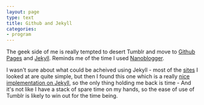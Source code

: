 ```yaml
---
layout: page
type: text
title: Github and Jekyll
categories: 
- program
---
```

The geek side of me is really tempted to desert Tumblr and move to [Github Pages](http://pages.github.com) and [Jekyll](http://wiki.github.com/mojombo/jekyll). Reminds me of the time I used [Nanoblogger](http://nanoblogger.sourceforge.net/).  

I wasn't sure about what could be acheived using Jekyll - most of the [sites](http://wiki.github.com/mojombo/jekyll/sites) I looked at are quite simple, but then I found this one which is a really [nice implementation on Jekyll](http://www.paperplanes.de/), so the only thing holding me back is time - And it's not like I have a stack of spare time on my hands, so the ease of use of Tumblr is likely to win out for the time being.
